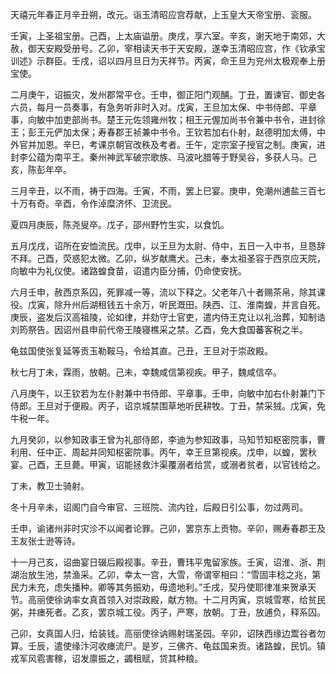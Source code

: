 天禧元年春正月辛丑朔，改元。诣玉清昭应宫荐献，上玉皇大天帝宝册、衮服。

壬寅，上圣祖宝册。己酉，上太庙谥册。庚戌，享六室。辛亥，谢天地于南郊，大赦，御天安殿受册号。乙卯，宰相读天书于天安殿，遂幸玉清昭应宫，作《钦承宝训述》示群臣。壬戌，诏以四月旦日为天祥节。丙寅，命王旦为兖州太极观奉上册宝使。

二月庚午，诏振灾，发州郡常平仓。壬申，御正阳门观酺。丁丑，置谏官、御史各六员，每月一员奏事，有急务听非时入对。戊寅，王旦加太保、中书侍郎、平章事，向敏中加吏部尚书。楚王元佐领雍州牧；相王元偓加尚书令兼中书令，进封徐王；彭王元俨加太保；寿春郡王祯兼中书令。王钦若加右仆射，赵德明加太傅，中外官并加恩。辛巳，考课京朝官改秩及考者。壬午，定宗室子授官之制。庚寅，进封李公蕴为南平王。秦州神武军破宗歌族、马波叱腊等于野吴谷，多获人马。己亥，陈彭年卒。

三月辛丑，以不雨，祷于四海。壬寅，不雨，罢上巳宴。庚申，免潮州逋盐三百七十万有奇。辛酉，令作淖糜济怀、卫流民。

夏四月庚辰，陈尧叟卒。戊子，邵州野竹生实，以食饥。

五月戊戌，诏所在安恤流民。戊申，以王旦为太尉、侍中，五日一入中书，旦恳辞不拜。己酉，荧惑犯太微。乙卯，纵岁献鹰犬。己未，奉太祖圣容于西京应天院，向敏中为礼仪使。诸路蝗食苗，诏遣内臣分捕，仍命使安抚。

六月壬申，赦西京系囚，死罪减一等，流以下释之。父老年八十者赐茶帛，除其课役。戊寅，除升州后湖租钱五十余万，听民溉田。陕西、江、淮南蝗，并言自死。庚辰，盗发后汉高祖陵，论如律，并劾守土官吏，遣内侍王克让以礼治葬，知制诰刘筠祭告。因诏州县申前代帝王陵寝樵采之禁。乙酉，免大食国蕃客税之半。

龟兹国使张复延等贡玉勒鞍马，令给其直。己丑，王旦对于崇政殿。

秋七月丁未，霖雨，放朝。己未，幸魏咸信第视疾。甲子，魏咸信卒。

八月庚午，以王钦若为左仆射兼中书侍郎、平章事。壬申，向敏中加右仆射兼门下侍郎。王旦对于便殿。丙子，诏京城禁围草地听民耕牧。丁丑，禁采狨。戊寅，免牛税一年。

九月癸卯，以参知政事王曾为礼部侍郎，李迪为参知政事，马知节知枢密院事，曹利用、任中正、周起并同知枢密院事。丙午，幸王旦第视疾。戊申，以蝗，罢秋宴。己酉，王旦薨。甲寅，诏能拯救汴渠覆溺者给赏，或溺者贫者，以官钱给之。

丁未，教卫士骑射。

冬十月辛未，诏阁门自今审官、三班院、流内铨，后殿日引公事，勿过两司。

壬申，谕诸州非时灾沴不以闻者论罪。己卯，罢京东上贡物。辛卯，赐寿春郡王及王友张士逊等诗。

十一月己亥，诏曲宴日辍后殿视事。辛丑，曹玮平鬼留家族。壬寅，诏淮、浙、荆湖治放生池，禁渔采。乙卯，幸太一宫，大雪，帝谓宰相曰：“雪固丰稔之兆，第民力未充，虑失播种。卿等其务振劝，毋遗地利。”壬戌，契丹使耶律准来贺承天节。高丽使徐讷率女真首领入对崇政殿，献方物。十二月丙寅，京城雪寒，给贫民粥，并瘗死者。乙亥，罢京城工役。丙子，严寒，放朝。丁丑，放逋负，释系囚。

己卯，女真国人归，给装钱。高丽使徐讷赐射瑞圣园。辛卯，诏陕西缘边鬻谷者勿算。壬辰，遣使缘汴河收瘗流尸。是岁，三佛齐、龟兹国来贡。诸路蝗，民饥。镇戎军风雹害稼，诏发廪振之，蠲租赋，贷其种粮。